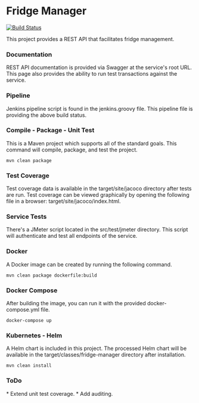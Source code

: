 <h1>Fridge Manager</h1>

[![Build Status](https://jenkins.nathanrahm.com/buildStatus/icon?job=fridge-manager)](https://jenkins.nathanrahm.com/job/fridge-manager/)

This project provides a REST API that facilitates fridge management.

<h3>Documentation</h3>
REST API documentation is provided via Swagger at the service's root URL. This page also provides the ability to run test 
transactions against the service.

<h3>Pipeline</h3>
Jenkins pipeline script is found in the jenkins.groovy file. This pipeline file is providing the above build status.

<h3>Compile - Package - Unit Test</h3>
This is a Maven project which supports all of the standard goals. This command will compile, package, and test the project.

```
mvn clean package
```

<h3>Test Coverage</h3>
Test coverage data is available in the target/site/jacoco directory after tests are run. Test coverage can be viewed 
graphically by opening the following file in a browser: target/site/jacoco/index.html.

<h3>Service Tests</h3>
There's a JMeter script located in the src/test/jmeter directory. This script will authenticate and test all endpoints 
of the service.

<h3>Docker</h3>
A Docker image can be created by running the following command.

```
mvn clean package dockerfile:build
```

<h3>Docker Compose</h3>
After building the image, you can run it with the provided docker-compose.yml file.

```
docker-compose up
```

<h3>Kubernetes - Helm</h3>
A Helm chart is included in this project. The processed Helm chart will be available in the target/classes/fridge-manager 
directory after installation.

```
mvn clean install
```

<h3>ToDo</h3>
* Extend unit test coverage.
* Add auditing.